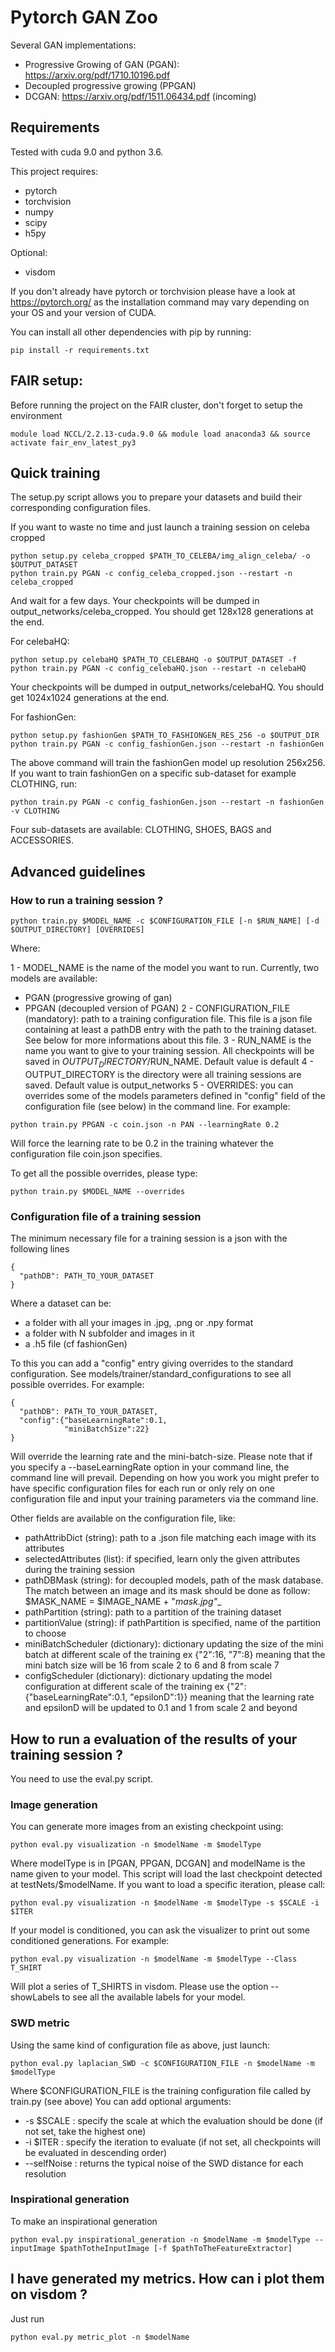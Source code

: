 # Pytorch GAN Zoo

Several GAN implementations:
- Progressive Growing of GAN (PGAN): https://arxiv.org/pdf/1710.10196.pdf
- Decoupled progressive growing (PPGAN)
- DCGAN: https://arxiv.org/pdf/1511.06434.pdf (incoming)

## Requirements

Tested with cuda 9.0 and python 3.6.

This project requires:
- pytorch
- torchvision
- numpy
- scipy
- h5py

Optional:
- visdom


If you don't already have pytorch or torchvision please have a look at https://pytorch.org/ as the installation command may vary depending on your OS and your version of CUDA.

You can install all other dependencies with pip by running:

```
pip install -r requirements.txt
```

## FAIR setup:

Before running the project on the FAIR cluster, don't forget to setup the environment

```
module load NCCL/2.2.13-cuda.9.0 && module load anaconda3 && source activate fair_env_latest_py3
```

## Quick training

The setup.py script allows you to prepare your datasets and build their corresponding configuration files.

If you want to waste no time and just launch a training session on celeba cropped

```
python setup.py celeba_cropped $PATH_TO_CELEBA/img_align_celeba/ -o $OUTPUT_DATASET
python train.py PGAN -c config_celeba_cropped.json --restart -n celeba_cropped
```

And wait for a few days. Your checkpoints will be dumped in output_networks/celeba_cropped. You should get 128x128 generations at the end.

For celebaHQ:

```
python setup.py celebaHQ $PATH_TO_CELEBAHQ -o $OUTPUT_DATASET -f
python train.py PGAN -c config_celebaHQ.json --restart -n celebaHQ
```

Your checkpoints will be dumped in output_networks/celebaHQ. You should get 1024x1024 generations at the end.

For fashionGen:

```
python setup.py fashionGen $PATH_TO_FASHIONGEN_RES_256 -o $OUTPUT_DIR
python train.py PGAN -c config_fashionGen.json --restart -n fashionGen
```

The above command will train the fashionGen model up resolution 256x256. If you want to train fashionGen on a specific sub-dataset for example CLOTHING, run:

```
python train.py PGAN -c config_fashionGen.json --restart -n fashionGen -v CLOTHING
```

Four sub-datasets are available: CLOTHING, SHOES, BAGS and ACCESSORIES.

## Advanced guidelines

### How to run a training session ?

```
python train.py $MODEL_NAME -c $CONFIGURATION_FILE [-n $RUN_NAME] [-d $OUTPUT_DIRECTORY] [OVERRIDES]
```

Where:

1 - MODEL_NAME is the name of the model you want to run. Currently, two models are available:
  - PGAN (progressive growing of gan)
  - PPGAN (decoupled version of PGAN)
2 - CONFIGURATION_FILE (mandatory): path to a training configuration file. This file is a json file containing at least a pathDB entry with the path to the training dataset. See below for more informations about this file.
3 - RUN_NAME is the name you want to give to your training session. All checkpoints will be saved in $OUTPUT_DIRECTORY/$RUN_NAME. Default value is default
4 - OUTPUT_DIRECTORY is the directory were all training sessions are saved. Default value is output_networks
5 - OVERRIDES: you can overrides some of the models parameters defined in "config" field of the configuration file (see below) in the command line. For example:

```
python train.py PPGAN -c coin.json -n PAN --learningRate 0.2
```

Will force the learning rate to be 0.2 in the training whatever the configuration file coin.json specifies.

To get all the possible overrides, please type:

```
python train.py $MODEL_NAME --overrides
```

### Configuration file of a training session

The minimum necessary file for a training session is a json with the following lines

```
{
  "pathDB": PATH_TO_YOUR_DATASET
}
```

Where a dataset can be:
- a folder with all your images in .jpg, .png or .npy format
- a folder with N subfolder and images in it
- a .h5 file (cf fashionGen)

To this you can add a "config" entry giving overrides to the standard configuration. See models/trainer/standard_configurations to see all possible overrides. For example:

```
{
  "pathDB": PATH_TO_YOUR_DATASET,
  "config":{"baseLearningRate":0.1,
            "miniBatchSize":22}
}
```

Will override the learning rate and the mini-batch-size. Please note that if you specify a --baseLearningRate option in your command line, the command line will prevail. Depending on how you work you might prefer to have specific configuration files for each run or only rely on one configuration file and input your training parameters via the command line.

Other fields are available on the configuration file, like:
- pathAttribDict (string): path to a .json file matching each image with its attributes
- selectedAttributes (list): if specified, learn only the given attributes during the training session
- pathDBMask (string): for decoupled models, path of the mask database. The match between an image and its mask should be done as follow: $MASK_NAME = $IMAGE_NAME + "_mask.jpg"__
- pathPartition (string): path to a partition of the training dataset
- partitionValue (string): if pathPartition is specified, name of the partition to choose
- miniBatchScheduler (dictionary): dictionary updating the size of the mini batch at different scale of the training
                                  ex {"2":16, "7":8} meaning that the mini batch size will be 16 from scale 2 to 6 and 8 from scale 7
- configScheduler (dictionary): dictionary updating the model configuration at different scale of the training
                                ex {"2":{"baseLearningRate":0.1, "epsilonD":1}} meaning that the learning rate and epsilonD will be updated to 0.1 and 1 from scale 2 and beyond

## How to run a evaluation of the results of your training session ?

You need to use the eval.py script.

### Image generation

You can generate more images from an existing checkpoint using:
```
python eval.py visualization -n $modelName -m $modelType
```

Where modelType is in [PGAN, PPGAN, DCGAN] and modelName is the name given to your model. This script will load the last checkpoint detected at testNets/$modelName. If you want to load a specific iteration, please call:

```
python eval.py visualization -n $modelName -m $modelType -s $SCALE -i $ITER
```

If your model is conditioned, you can ask the visualizer to print out some conditioned generations. For example:

```
python eval.py visualization -n $modelName -m $modelType --Class T_SHIRT
```

Will plot a series of T_SHIRTS in visdom. Please use the option --showLabels to see all the available labels for your model.

### SWD metric

Using the same kind of configuration file as above, just launch:

```
python eval.py laplacian_SWD -c $CONFIGURATION_FILE -n $modelName -m $modelType
```
Where $CONFIGURATION_FILE is the training configuration file called by train.py (see above)
You can add optional arguments:
- -s $SCALE : specify the scale at which the evaluation should be done (if not set, take the highest one)
- -i $ITER : specify the iteration to evaluate (if not set, all checkpoints will be evaluated in descending order)
- --selfNoise : returns the typical noise of the SWD distance for each resolution

### Inspirational generation

To make an inspirational generation

```
python eval.py inspirational_generation -n $modelName -m $modelType --inputImage $pathTotheInputImage [-f $pathToTheFeatureExtractor]
```

## I have generated my metrics. How can i plot them on visdom ?

Just run
```
python eval.py metric_plot -n $modelName
```
